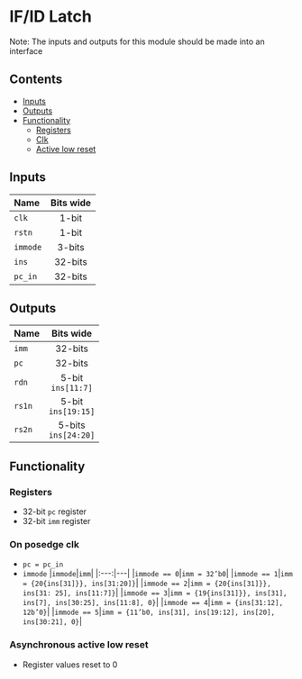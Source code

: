 # IF/ID Latch #
Note: The inputs and outputs for this module should be made into an interface

## Contents
* [Inputs](#inputs)
* [Outputs](#outputs)
* [Functionality](#functionality)
  * [Registers](#registers)
  * [Clk](#on-posedge-clk)
  * [Active low reset](#asynchronous-active-low-reset)

## Inputs
|Name|Bits wide|
|:---|:---:|
|```clk```|1-bit|
|```rstn```|1-bit| 
|```immode```|3-bits|
|```ins```|32-bits| 
|```pc_in```|32-bits|


## Outputs
|Name|Bits wide|
|:---|:---:|
|```imm```|32-bits|
|```pc```|32-bits|
|```rdn```|5-bit <br /> ```ins[11:7]```|
|```rs1n```|5-bit <br /> ```ins[19:15]```|
|```rs2n```|5-bits <br /> ```ins[24:20]```|


## Functionality
### Registers
  - 32-bit ```pc``` register
  - 32-bit ```imm``` register
### On posedge clk
  - ```pc = pc_in```
  - ```immode```
    |```immode```|```imm```|
    |:---:|---|
    |```immode == 0```|```imm = 32’b0```|
    |```immode == 1```|```imm = {20{ins[31]}}, ins[31:20]}```|
    |```immode == 2```|```imm = {20{ins[31]}}, ins[31: 25], ins[11:7]}```|
    |```immode == 3```|```imm = {19{ins[31]}}, ins[31], ins[7], ins[30:25], ins[11:8], 0}```|
    |```immode == 4```|```imm = {ins[31:12], 12b’0}```|
    |```immode == 5```|```imm = {11’b0, ins[31], ins[19:12], ins[20], ins[30:21], 0}```|
### Asynchronous active low reset
  - Register values reset to 0
